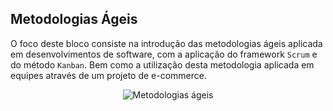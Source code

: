 ## Metodologias Ágeis

O foco deste bloco consiste na introdução das metodologias ágeis aplicada em desenvolvimentos de software, com a aplicação do framework `Scrum` e do método `Kanban`. Bem como a utilização desta metodologia aplicada em equipes através de um projeto de e-commerce.



<p align="center">
  <img src="https://www.qualitylogic.com/wp-content/uploads/2019/04/Agile-Test-Automation.png" alt="Metodologias ágeis"/>
</p>
